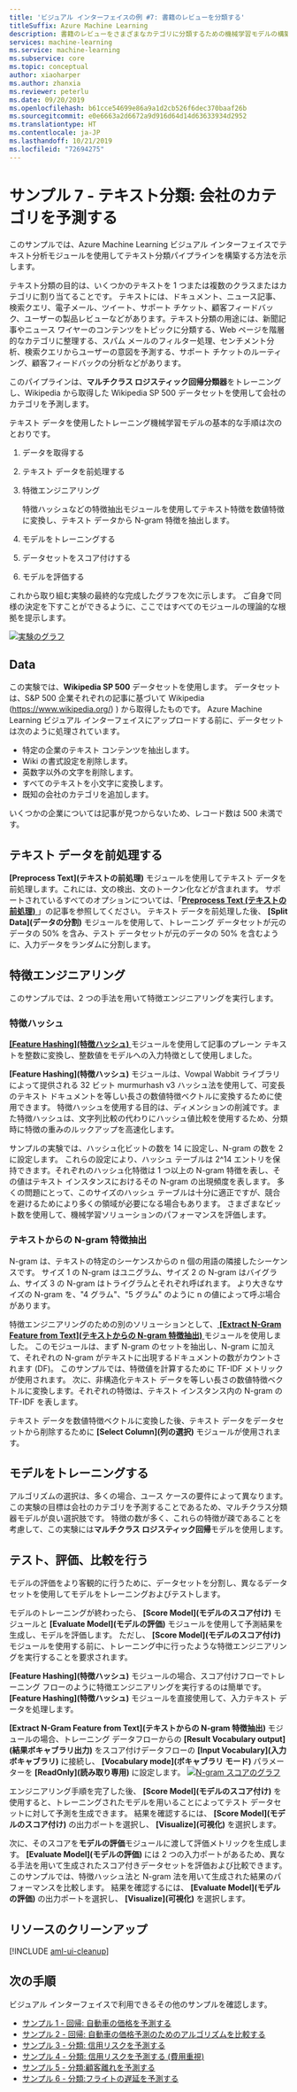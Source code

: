 ```yaml
---
title: 'ビジュアル インターフェイスの例 #7: 書籍のレビューを分類する'
titleSuffix: Azure Machine Learning
description: 書籍のレビューをさまざまなカテゴリに分類するための機械学習モデルの構築方法について説明します。
services: machine-learning
ms.service: machine-learning
ms.subservice: core
ms.topic: conceptual
author: xiaoharper
ms.author: zhanxia
ms.reviewer: peterlu
ms.date: 09/20/2019
ms.openlocfilehash: b61cce54699e86a9a1d2cb526f6dec370baaf26b
ms.sourcegitcommit: e0e6663a2d6672a9d916d64d14d63633934d2952
ms.translationtype: HT
ms.contentlocale: ja-JP
ms.lasthandoff: 10/21/2019
ms.locfileid: "72694275"
---
```

# <a name="sample-7---text-classification-predict-company-category"></a>サンプル 7 - テキスト分類: 会社のカテゴリを予測する 

このサンプルでは、Azure Machine Learning ビジュアル インターフェイスでテキスト分析モジュールを使用してテキスト分類パイプラインを構築する方法を示します。

テキスト分類の目的は、いくつかのテキストを 1 つまたは複数のクラスまたはカテゴリに割り当てることです。 テキストには、ドキュメント、ニュース記事、検索クエリ、電子メール、ツイート、サポート チケット、顧客フィードバック、ユーザーの製品レビューなどがあります。テキスト分類の用途には、新聞記事やニュース ワイヤーのコンテンツをトピックに分類する、Web ページを階層的なカテゴリに整理する、スパム メールのフィルター処理、センチメント分析、検索クエリからユーザーの意図を予測する、サポート チケットのルーティング、顧客フィードバックの分析などがあります。 

このパイプラインは、**マルチクラス ロジスティック回帰分類器**をトレーニングし、Wikipedia から取得した Wikipedia SP 500 データセットを使用して会社のカテゴリを予測します。  

テキスト データを使用したトレーニング機械学習モデルの基本的な手順は次のとおりです。

1. データを取得する

1. テキスト データを前処理する

1. 特徴エンジニアリング

   特徴ハッシュなどの特徴抽出モジュールを使用してテキスト特徴を数値特徴に変換し、テキスト データから N-gram 特徴を抽出します。

1. モデルをトレーニングする

1. データセットをスコア付けする

1. モデルを評価する

これから取り組む実験の最終的な完成したグラフを次に示します。 ご自身で同様の決定を下すことができるように、ここではすべてのモジュールの理論的な根拠を提示します。

[![実験のグラフ](./media/how-to-ui-sample-text-classification/nlp-modules-overall.png)](./media/how-to-ui-sample-text-classification/nlp-modules-overall.png#lightbox)

## <a name="data"></a>Data

この実験では、**Wikipedia SP 500** データセットを使用します。 データセットは、S&P 500 企業それぞれの記事に基づいて Wikipedia (https://www.wikipedia.org/) ) から取得したものです。 Azure Machine Learning ビジュアル インターフェイスにアップロードする前に、データセットは次のように処理されています。

- 特定の企業のテキスト コンテンツを抽出します。
- Wiki の書式設定を削除します。
- 英数字以外の文字を削除します。
- すべてのテキストを小文字に変換します。
- 既知の会社のカテゴリを追加します。

いくつかの企業については記事が見つからないため、レコード数は 500 未満です。

## <a name="pre-process-the-text-data"></a>テキスト データを前処理する

**[Preprocess Text]\(テキストの前処理\)** モジュールを使用してテキスト データを前処理します。これには、文の検出、文のトークン化などが含まれます。 サポートされているすべてのオプションについては、「[**Preprocess Text (テキストの前処理)** ](../algorithm-module-reference/preprocess-text.md)」の記事を参照してください。 テキスト データを前処理した後、 **[Split Data]\(データの分割\)** モジュールを使用して、トレーニング データセットが元のデータの 50% を含み、テスト データセットが元のデータの 50% を含むように、入力データをランダムに分割します。

## <a name="feature-engineering"></a>特徴エンジニアリング
このサンプルでは、2 つの手法を用いて特徴エンジニアリングを実行します。

### <a name="feature-hashing"></a>特徴ハッシュ
[ **[Feature Hashing]\(特徴ハッシュ\)** ](../algorithm-module-reference/feature-hashing.md) モジュールを使用して記事のプレーン テキストを整数に変換し、整数値をモデルへの入力特徴として使用しました。 

**[Feature Hashing]\(特徴ハッシュ\)** モジュールは、Vowpal Wabbit ライブラリによって提供される 32 ビット murmurhash v3 ハッシュ法を使用して、可変長のテキスト ドキュメントを等しい長さの数値特徴ベクトルに変換するために使用できます。 特徴ハッシュを使用する目的は、ディメンションの削減です。また特徴ハッシュは、文字列比較の代わりにハッシュ値比較を使用するため、分類時に特徴の重みのルックアップを高速化します。

サンプルの実験では、ハッシュ化ビットの数を 14 に設定し、N-gram の数を 2 に設定します。 これらの設定により、ハッシュ テーブルは 2^14 エントリを保持できます。それぞれのハッシュ化特徴は 1 つ以上の N-gram 特徴を表し、その値はテキスト インスタンスにおけるその N-gram の出現頻度を表します。 多くの問題にとって、このサイズのハッシュ テーブルは十分に適正ですが、競合を避けるためにより多くの領域が必要になる場合もあります。 さまざまなビット数を使用して、機械学習ソリューションのパフォーマンスを評価します。 

### <a name="extract-n-gram-feature-from-text"></a>テキストからの N-gram 特徴抽出

N-gram は、テキストの特定のシーケンスからの n 個の用語の隣接したシーケンスです。 サイズ 1 の N-gram はユニグラム、サイズ 2 の N-gram はバイグラム、サイズ 3 の N-gram はトライグラムとそれぞれ呼ばれます。 より大きなサイズの N-gram を、"4 グラム"、"5 グラム" のように n の値によって呼ぶ場合があります。

特徴エンジニアリングのための別のソリューションとして、[ **[Extract N-Gram Feature from Text]\(テキストからの N-gram 特徴抽出\)** ](../algorithm-module-reference/extract-n-gram-features-from-text.md) モジュールを使用しました。 このモジュールは、まず N-gram のセットを抽出し、N-gram に加えて、それぞれの N-gram がテキストに出現するドキュメントの数がカウントされます (DF)。 このサンプルでは、特徴値を計算するために TF-IDF メトリックが使用されます。 次に、非構造化テキスト データを等しい長さの数値特徴ベクトルに変換します。それぞれの特徴は、テキスト インスタンス内の N-gram の TF-IDF を表します。

テキスト データを数値特徴ベクトルに変換した後、テキスト データをデータセットから削除するために **[Select Column]\(列の選択\)** モジュールが使用されます。 

## <a name="train-the-model"></a>モデルをトレーニングする

アルゴリズムの選択は、多くの場合、ユース ケースの要件によって異なります。 この実験の目標は会社のカテゴリを予測することであるため、マルチクラス分類器モデルが良い選択肢です。 特徴の数が多く、これらの特徴が疎であることを考慮して、この実験には**マルチクラス ロジスティック回帰**モデルを使用します。

## <a name="test-evaluate-and-compare"></a>テスト、評価、比較を行う

 モデルの評価をより客観的に行うために、データセットを分割し、異なるデータセットを使用してモデルをトレーニングおよびテストします。

モデルのトレーニングが終わったら、 **[Score Model]\(モデルのスコア付け\)** モジュールと **[Evaluate Model]\(モデルの評価\)** モジュールを使用して予測結果を生成し、モデルを評価します。 ただし、 **[Score Model]\(モデルのスコア付け\)** モジュールを使用する前に、トレーニング中に行ったような特徴エンジニアリングを実行することを要求されます。 

**[Feature Hashing]\(特徴ハッシュ\)** モジュールの場合、スコア付けフローでトレーニング フローのように特徴エンジニアリングを実行するのは簡単です。 **[Feature Hashing]\(特徴ハッシュ\)** モジュールを直接使用して、入力テキスト データを処理します。

**[Extract N-Gram Feature from Text]\(テキストからの N-gram 特徴抽出\)** モジュールの場合、トレーニング データフローからの **[Result Vocabulary output]\(結果ボキャブラリ出力\)** をスコア付けデータフローの **[Input Vocabulary]\(入力ボキャブラリ\)** に接続し、 **[Vocabulary mode]\(ボキャブラリ モード\)** パラメーターを **[ReadOnly]\(読み取り専用\)** に設定します。
[![N-gram スコアのグラフ](./media/how-to-ui-sample-text-classification/n-gram.png)](./media/how-to-ui-sample-text-classification/n-gram.png)

エンジニアリング手順を完了した後、 **[Score Model]\(モデルのスコア付け\)** を使用すると、トレーニングされたモデルを用いることによってテスト データセットに対して予測を生成できます。 結果を確認するには、 **[Score Model]\(モデルのスコア付け\)** の出力ポートを選択し、 **[Visualize]\(可視化\)** を選択します。

次に、そのスコアを**モデルの評価**モジュールに渡して評価メトリックを生成します。 **[Evaluate Model]\(モデルの評価\)** には 2 つの入力ポートがあるため、異なる手法を用いて生成されたスコア付きデータセットを評価および比較できます。 このサンプルでは、特徴ハッシュ法と N-gram 法を用いて生成された結果のパフォーマンスを比較します。
結果を確認するには、 **[Evaluate Model]\(モデルの評価\)** の出力ポートを選択し、 **[Visualize]\(可視化\)** を選択します。

## <a name="clean-up-resources"></a>リソースのクリーンアップ

[!INCLUDE [aml-ui-cleanup](../../../includes/aml-ui-cleanup.md)]

## <a name="next-steps"></a>次の手順

ビジュアル インターフェイスで利用できるその他のサンプルを確認します。

- [サンプル 1 - 回帰: 自動車の価格を予測する](how-to-ui-sample-regression-predict-automobile-price-basic.md)
- [サンプル 2 - 回帰: 自動車の価格予測のためのアルゴリズムを比較する](how-to-ui-sample-regression-predict-automobile-price-compare-algorithms.md)
- [サンプル 3 - 分類: 信用リスクを予測する](how-to-ui-sample-classification-predict-credit-risk-basic.md)
- [サンプル 4 - 分類: 信用リスクを予測する (費用重視)](how-to-ui-sample-classification-predict-credit-risk-cost-sensitive.md)
- [サンプル 5 - 分類:顧客離れを予測する](how-to-ui-sample-classification-predict-churn.md)
- [サンプル 6 - 分類:フライトの遅延を予測する](how-to-ui-sample-classification-predict-flight-delay.md)
